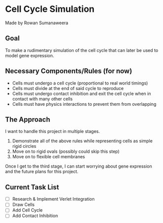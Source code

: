# Cell Cycle Simulation
Made by Rowan Sumanaweera

## Goal

<p>To make a rudimentary simulation of the cell cycle that can later be used to model gene expression.</p>

## Necessary Components/Rules (for now)

* Cells must undergo a cell cycle (proportional to real world timings)
* Cells must divide at the end of said cycle to reproduce
* Cells must undergo contact inhibition and exit the cell cycle when in contact with many other cells
* Cells must have physics interactions to prevent them from overlapping

## The Approach

<p>I want to handle this project in multiple stages.</p>

1. Demonstrate all of the above rules while representing cells as simple rigid circles
2. Move on to rigid ovals (possibly could skip this step)
3. Move on to flexible cell membranes
   
<p>Once I get to the third stage, I can start worrying about gene expression and the future plans for this project.</p>

## Current Task List

- [ ] Research & Implement Verlet Integration
- [ ] Draw Cells
- [ ] Add Cell Cycle
- [ ] Add Contact Inhibition